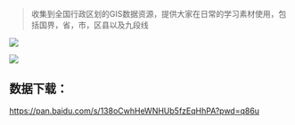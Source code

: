 > 收集到全国行政区划的GIS数据资源，提供大家在日常的学习素材使用，包括国界，省，市，区县以及九段线

![](https://gitee.com/gishome/gis-learning-circle/raw/main/%E6%95%88%E6%9E%9C%E5%9B%BE/%E8%A1%8C%E6%94%BF%E5%8C%BA%E5%88%92.jpg)
 
![](https://gitee.com/gishome/gis-learning-circle/raw/main/%E6%95%88%E6%9E%9C%E5%9B%BE/%E5%B9%BF%E5%B7%9E%E5%B8%82.jpg)
 
## 数据下载：
https://pan.baidu.com/s/138oCwhHeWNHUb5fzEqHhPA?pwd=q86u